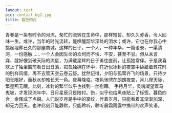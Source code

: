 ```yaml
---
layout: test
pic: contact-bg2.jpg
title: 暮色四合
---
```



青春是一条有时令的河流，匆忙的流转在生命中，那样短暂，却久久弥香，令人回味一生。或许，当年的时光流转，能唤醒韶华深处的泪水；或许，它也在你我心中挑起埋葬已久的那座商城。这样的日子，一个人，一种年华，一篇语录，一渠清河，一份感触......
一个人会因生命的坎坷而不快、不安，甚至不甘。但从未言弃，就好像划破天际的流星，为满载星辉的日子勇往直前，让孤独常伴。于是我喜欢上了独坐窗前看日出日落，把孤独拥在怀中，在近似冰封的夜空中舔舐着葬花时的别样风情，再不去管天空云卷云舒。犹然记得，夕阳与孤鹜齐飞的场景，只待夕阳无限好，而秋水却难长天一色。夜幕降临，夜色驰骋在朗朗夜空，月儿爬天际，繁星照无眠。此刻，冰封的繁华似乎也找到一丝慰藉。
手持月华，灵魂凝望着马嵬坡，才发现流年中，日月星辰只是陪衬。伤，似乎也给黑夜贴上了标签。暮色四合，余晖成了点缀。人们说岁月是手中的掌纹，伴着岁月，只能看着其渐渐加深，却无力回天。也许此刻只能静默，只能聆听，聆听晨霜雨露中携带的欢声笑语。

